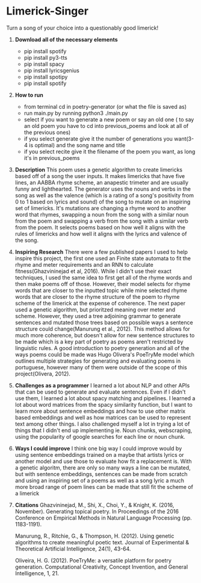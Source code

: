 # Limerick-Singer
Turn a song of your choice into a questionably good limerick!

1. **Download all of the necessary elements**
   - pip install spotify
   - pip install py3-tts
   - pip install spacy
   - pip install lyricsgenius
   - pip install spotipy
   - pip install spotify
2. **How to run**
   - from terminal cd in poetry-generator (or what the file is saved as)
   - run main.py by running python3 ./main.py
   - select if you want to generate a new poem or say an old one ( to say an old poem you have to cd into previous_poems and look at all of the previous ones)
   - if you select generate give it the number of generations you want(3-4 is optimal) and the song name and title
   - if you select recite give it the filename of the poem you want, as long it's in previous_poems
3. **Description**
   This poem uses a genetic algorithm to create limericks based off of a song the user inputs. It makes limericks that have five lines, an AABBA rhyme scheme, an anapestic trimeter and are usually funny and lighthearted. The generator uses the nouns and verbs in the song as well as the valence (which is a rating of a song's positivity from 0 to 1 based on lyrics and sound) of the song to mutate on an inspiring set of limericks. It's  mutations are changing a rhyme word to another word that rhymes, swapping a noun from the song with a similar noun from the poem and swapping a verb from the song with a similar verb from the poem. It selects poems based on how well it aligns with the rules of limericks and how well it aligns with the lyrics and valence of the song.
4. **Inspiring Research**
   There were a few published papers I used to help inspire this project, the first one used an Finite state automata to fit the rhyme and meter requirements and an RNN to calculate fitness(Ghazvininejad et al, 2016). While I didn't use their exact techniques, I used the same idea to first get all of the rhyme words and then make poems off of those. However, their model selects for rhyme words that are closer to the inputted topic while mine selected rhyme words that are closer to the rhyme structure of the poem to rhyme scheme of the limerick at the expense of coherence. The next paper used a genetic algorithm, but prioritzed meaning over meter and scheme. However, they used a tree adjoining grammar to generate sentences and mutated those trees based on possible ways a sentence structure could change(Manurung et al., 2012). This method allows for much more coherence, but doesn't allow for new sentence structures to be made which is a key part of poetry as poems aren't restricted by linguistic rules. A good introduction to poetry generation and all of the ways poems could be made was Hugo Olivera's PoeTryMe model which outlines multiple strategies for generating and evaluating poems in portuguese, however many of them were outside of the scope of this project(Olivera, 2012).
5. **Challenges as a programmer**
I learned a lot about NLP and other APIs that can be used to generate and evaluate sentences. Even if I didn't use them, I learned a lot about spacy matching and pipelines.
I learned a lot about word matrices from the spacy similarity function, but I want to learn more about sentence embeddings and how to use other matrix based embeddings and well as how matrices can be used to represent text among other things.
I also challenged myself a lot in trying a lot of things that I didn't end up implementing ie. Noun chunks, webscraping, using the popularity of google searches for each line or noun chunk.
6. **Ways I could improve**
   I think one big way I could improve would by using sentence embeddings trained on a maybe that artists lyrics or another model and use those to evaluate how fit a replacement is. With a genetic algoritm, there are only so many ways a line can be mutated, but with sentence embeddings, sentences can be made from scratch and using an inspiring set of a poems as well as a song lyric a much more broad range of poem lines can be made that still fit the scheme of a limerick
			
8. **Citations**
   Ghazvininejad, M., Shi, X., Choi, Y., & Knight, K. (2016, November). Generating topical poetry. In Proceedings of the 2016 Conference on Empirical Methods in Natural Language Processing (pp. 1183-1191).
   
   Manurung, R., Ritchie, G., & Thompson, H. (2012). Using genetic algorithms to create meaningful poetic text. Journal of Experimental & Theoretical Artificial Intelligence, 24(1), 43-64.
   
   Oliveira, H. G. (2012). PoeTryMe: a versatile platform for poetry generation. Computational Creativity, Concept Invention, and General Intelligence, 1, 21.
